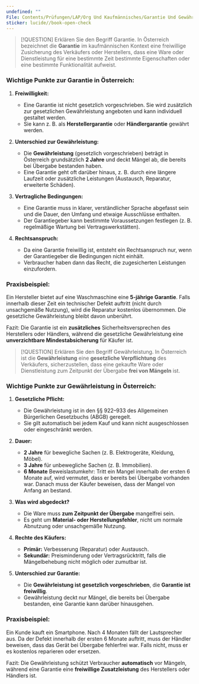 ```yaml
---
undefined: ""
File: Contents/Prüfungen/LAP/Org Und Kaufmännisches/Garantie Und Gewährleistung.md
sticker: lucide//book-open-check
---
```


> [!QUESTION] Erklären Sie den Begriff Garantie.
> In Österreich bezeichnet die **Garantie** im kaufmännischen Kontext eine freiwillige Zusicherung des Verkäufers oder Herstellers, dass eine Ware oder Dienstleistung für eine bestimmte Zeit bestimmte Eigenschaften oder eine bestimmte Funktionalität aufweist.
### **Wichtige Punkte zur Garantie in Österreich:**

1. **Freiwilligkeit:**
    
    - Eine Garantie ist nicht gesetzlich vorgeschrieben. Sie wird zusätzlich zur gesetzlichen Gewährleistung angeboten und kann individuell gestaltet werden.
    - Sie kann z. B. als **Herstellergarantie** oder **Händlergarantie** gewährt werden.
2. **Unterschied zur Gewährleistung:**
    
    - Die **Gewährleistung** (gesetzlich vorgeschrieben) beträgt in Österreich grundsätzlich **2 Jahre** und deckt Mängel ab, die bereits bei Übergabe bestanden haben.
    - Eine Garantie geht oft darüber hinaus, z. B. durch eine längere Laufzeit oder zusätzliche Leistungen (Austausch, Reparatur, erweiterte Schäden).
3. **Vertragliche Bedingungen:**
    
    - Eine Garantie muss in klarer, verständlicher Sprache abgefasst sein und die Dauer, den Umfang und etwaige Ausschlüsse enthalten.
    - Der Garantiegeber kann bestimmte Voraussetzungen festlegen (z. B. regelmäßige Wartung bei Vertragswerkstätten).
4. **Rechtsanspruch:**
    
    - Da eine Garantie freiwillig ist, entsteht ein Rechtsanspruch nur, wenn der Garantiegeber die Bedingungen nicht einhält.
    - Verbraucher haben dann das Recht, die zugesicherten Leistungen einzufordern.

### **Praxisbeispiel:**

Ein Hersteller bietet auf eine Waschmaschine eine **5-jährige Garantie**. Falls innerhalb dieser Zeit ein technischer Defekt auftritt (nicht durch unsachgemäße Nutzung), wird die Reparatur kostenlos übernommen. Die gesetzliche Gewährleistung bleibt davon unberührt.

Fazit: Die Garantie ist ein **zusätzliches** Sicherheitsversprechen des Herstellers oder Händlers, während die gesetzliche Gewährleistung eine **unverzichtbare Mindestabsicherung** für Käufer ist.

> [!QUESTION] Erklären Sie den Begriff Gewährleistung.
> In Österreich ist die **Gewährleistung** eine **gesetzliche Verpflichtung** des Verkäufers, sicherzustellen, dass eine gekaufte Ware oder Dienstleistung zum Zeitpunkt der Übergabe **frei von Mängeln** ist.
### **Wichtige Punkte zur Gewährleistung in Österreich:**

1. **Gesetzliche Pflicht:**
    
    - Die Gewährleistung ist in den §§ 922–933 des Allgemeinen Bürgerlichen Gesetzbuchs (ABGB) geregelt.
    - Sie gilt automatisch bei jedem Kauf und kann nicht ausgeschlossen oder eingeschränkt werden.
2. **Dauer:**
    
    - **2 Jahre** für bewegliche Sachen (z. B. Elektrogeräte, Kleidung, Möbel).
    - **3 Jahre** für unbewegliche Sachen (z. B. Immobilien).
    - **6 Monate** Beweislastumkehr: Tritt ein Mangel innerhalb der ersten 6 Monate auf, wird vermutet, dass er bereits bei Übergabe vorhanden war. Danach muss der Käufer beweisen, dass der Mangel von Anfang an bestand.
3. **Was wird abgedeckt?**
    
    - Die Ware muss **zum Zeitpunkt der Übergabe** mangelfrei sein.
    - Es geht um **Material- oder Herstellungsfehler**, nicht um normale Abnutzung oder unsachgemäße Nutzung.
4. **Rechte des Käufers:**
    
    - **Primär:** Verbesserung (Reparatur) oder Austausch.
    - **Sekundär:** Preisminderung oder Vertragsrücktritt, falls die Mängelbehebung nicht möglich oder zumutbar ist.
5. **Unterschied zur Garantie:**
    
    - Die **Gewährleistung ist gesetzlich vorgeschrieben**, die **Garantie ist freiwillig**.
    - Gewährleistung deckt nur Mängel, die bereits bei Übergabe bestanden, eine Garantie kann darüber hinausgehen.

### **Praxisbeispiel:**

Ein Kunde kauft ein Smartphone. Nach 4 Monaten fällt der Lautsprecher aus. Da der Defekt innerhalb der ersten 6 Monate auftritt, muss der Händler beweisen, dass das Gerät bei Übergabe fehlerfrei war. Falls nicht, muss er es kostenlos reparieren oder ersetzen.

Fazit: Die Gewährleistung schützt Verbraucher **automatisch** vor Mängeln, während eine Garantie eine **freiwillige Zusatzleistung** des Herstellers oder Händlers ist.
